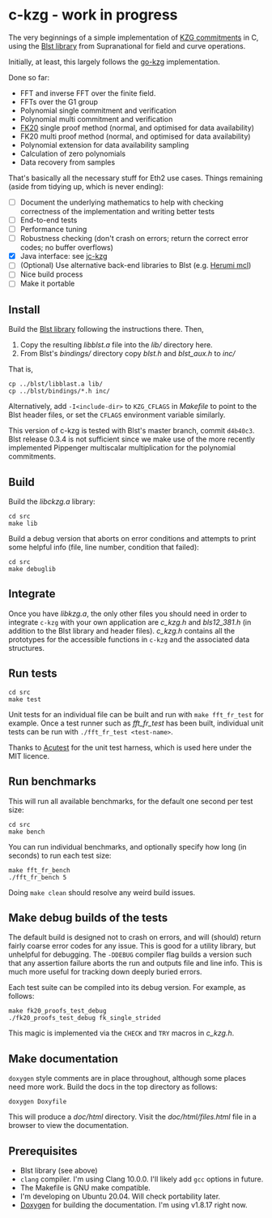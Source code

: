 # c-kzg - work in progress

The very beginnings of a simple implementation of [KZG commitments](https://dankradfeist.de/ethereum/2020/06/16/kate-polynomial-commitments.html) in C, using the [Blst library](https://github.com/supranational/blst) from Supranational for field and curve operations.

Initially, at least, this largely follows the [go-kzg](https://github.com/protolambda/go-kzg) implementation.

Done so far:
  - FFT and inverse FFT over the finite field.
  - FFTs over the G1 group
  - Polynomial single commitment and verification
  - Polynomial multi commitment and verification
  - [FK20](https://github.com/khovratovich/Kate/blob/master/Kate_amortized.pdf) single proof method (normal, and optimised for data availability)
  - FK20 multi proof method (normal, and optimised for data availability)
  - Polynomial extension for data availability sampling
  - Calculation of zero polynomials
  - Data recovery from samples

That's basically all the necessary stuff for Eth2 use cases. Things remaining (aside from tidying up, which is never ending):
  - [ ] Document the underlying mathematics to help with checking correctness of the implementation and writing better tests
  - [ ] End-to-end tests
  - [ ] Performance tuning
  - [ ] Robustness checking (don't crash on errors; return the correct error codes; no buffer overflows)
  - [x] Java interface: see [jc-kzg](https://github.com/Nashatyrev/jc-kzg)
  - [ ] (Optional) Use alternative back-end libraries to Blst (e.g. [Herumi mcl](https://github.com/herumi/mcl))
  - [ ] Nice build process
  - [ ] Make it portable

## Install

Build the [Blst library](https://github.com/supranational/blst) following the instructions there. Then,

1. Copy the resulting *libblst.a* file into the *lib/* directory here.
2. From Blst's *bindings/* directory copy *blst.h* and *blst_aux.h* to *inc/*

That is,

```
cp ../blst/libblast.a lib/
cp ../blst/bindings/*.h inc/
```

Alternatively, add `-I<include-dir>` to `KZG_CFLAGS` in *Makefile* to point to the Blst header files, or set the `CFLAGS` environment variable similarly.

This version of c-kzg is tested with Blst's master branch, commit `d4b40c3`. Blst release 0.3.4 is not sufficient since we make use of the more recently implemented Pippenger multiscalar multiplication for the polynomial commitments.

## Build

Build the *libckzg.a* library:

```
cd src
make lib
```

Build a debug version that aborts on error conditions and attempts to print some helpful info (file, line number, condition that failed):

```
cd src
make debuglib
```

## Integrate

Once you have *libkzg.a*, the only other files you should need in order to integrate `c-kzg` with your own application are *c_kzg.h* and *bls12_381.h* (in addition to the Blst library and header files). *c_kzg.h* contains all the prototypes for the accessible functions in `c-kzg` and the associated data structures.

## Run tests

```
cd src
make test
```

Unit tests for an individual file can be built and run with `make fft_fr_test` for example. Once a test runner such as *fft_fr_test* has been built, individual unit tests can be run with `./fft_fr_test <test-name>`.

Thanks to [Acutest](https://github.com/mity/acutest) for the unit test harness, which is used here under the MIT licence.

## Run benchmarks

This will run all available benchmarks, for the default one second per test size:

```
cd src
make bench
```

You can run individual benchmarks, and optionally specify how long (in seconds) to run each test size:

```
make fft_fr_bench
./fft_fr_bench 5
```

Doing `make clean` should resolve any weird build issues.

## Make debug builds of the tests

The default build is designed not to crash on errors, and will (should) return fairly coarse error codes for any issue. This is good for a utility library, but unhelpful for debugging. The `-DDEBUG` compiler flag  builds a version such that any assertion failure aborts the run and outputs file and line info. This is much more useful for tracking down deeply buried errors.

Each test suite can be compiled into its debug version. For example, as follows:

```
make fk20_proofs_test_debug
./fk20_proofs_test_debug fk_single_strided
```

This magic is implemented via the `CHECK` and `TRY` macros in _c_kzg.h_.

## Make documentation

`doxygen` style comments are in place throughout, although some places need more work. Build the docs in the top directory as follows:

```
doxygen Doxyfile
```

This will produce a _doc/html_ directory. Visit the _doc/html/files.html_ file in a browser to view the documentation.

## Prerequisites

 - Blst library (see above)
 - `clang` compiler. I'm using Clang 10.0.0. I'll likely add `gcc` options in future.
 - The Makefile is GNU make compatible.
 - I'm developing on Ubuntu 20.04. Will check portability later.
 - [Doxygen](https://www.doxygen.nl/index.html) for building the documentation. I'm using v1.8.17 right now.
